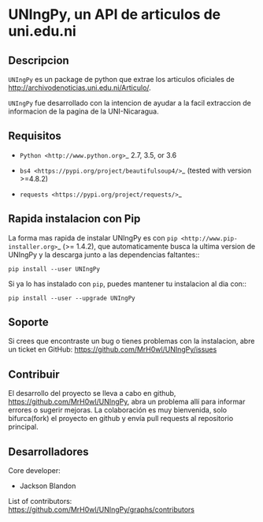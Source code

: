UNIngPy, un API de articulos de uni.edu.ni
====================================

Descripcion
-----------

`UNIngPy` es un package de python que extrae los articulos oficiales de http://archivodenoticias.uni.edu.ni/Articulo/.

`UNIngPy` fue desarrollado con la intencion de ayudar a la facil extraccion de informacion de la pagina de la UNI-Nicaragua.

Requisitos
------------

* `Python <http://www.python.org>`_ 2.7, 3.5, or 3.6

* `bs4 <https://pypi.org/project/beautifulsoup4/>`_ (tested with version >=4.8.2)

* `requests <https://pypi.org/project/requests/>`_ 

Rapida instalacion con Pip
---------------------------

La forma mas rapida de instalar UNIngPy es con `pip <http://www.pip-installer.org>`_
(>= 1.4.2), que automaticamente busca la ultima version de UNIngPy y la descarga
junto a las dependencias faltantes::

    pip install --user UNIngPy

Si ya lo has instalado con ``pip``, puedes mantener tu instalacion al dia con::

    pip install --user --upgrade UNIngPy

Soporte
-------

Si crees que encontraste un bug o tienes problemas con la instalacion, abre un ticket en GitHub:
https://github.com/MrH0wl/UNIngPy/issues

Contribuir
----------

El desarrollo del proyecto se lleva a cabo en github, https://github.com/MrH0wl/UNIngPy,
abra un problema allí para informar errores o sugerir mejoras.
La colaboración es muy bienvenida, solo bifurca(fork) el proyecto en github y envía pull
requests al repositorio principal.

Desarrolladores
----------
Core developer:

* Jackson Blandon

List of contributors: https://github.com/MrH0wl/UNIngPy/graphs/contributors
